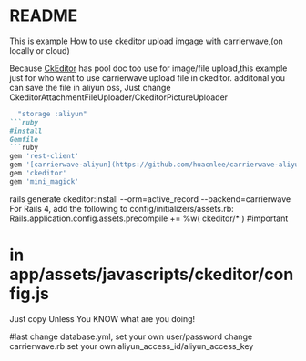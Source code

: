 # README
This is example How to use ckeditor upload imgage with carrierwave,(on locally or cloud)

Because [CkEditor](https://github.com/galetahub/ckeditor) has pool doc too use for image/file upload,this example just for who want to use
carrierwave upload file in ckeditor.
additonal you can save the file in aliyun oss, Just change CkeditorAttachmentFileUploader/CkeditorPictureUploader
```ruby
  "storage :aliyun"
```ruby
#install
Gemfile
```ruby
gem 'rest-client'
gem '[carrierwave-aliyun](https://github.com/huacnlee/carrierwave-aliyun)'
gem 'ckeditor'
gem 'mini_magick'
```





rails generate ckeditor:install --orm=active_record --backend=carrierwave
For Rails 4, add the following to config/initializers/assets.rb:
Rails.application.config.assets.precompile += %w( ckeditor/* )
#important
# in app/assets/javascripts/ckeditor/config.js
Just copy Unless You KNOW what are you doing!

#last
change database.yml, set your own user/password
change carrierwave.rb set your own aliyun_access_id/aliyun_access_key